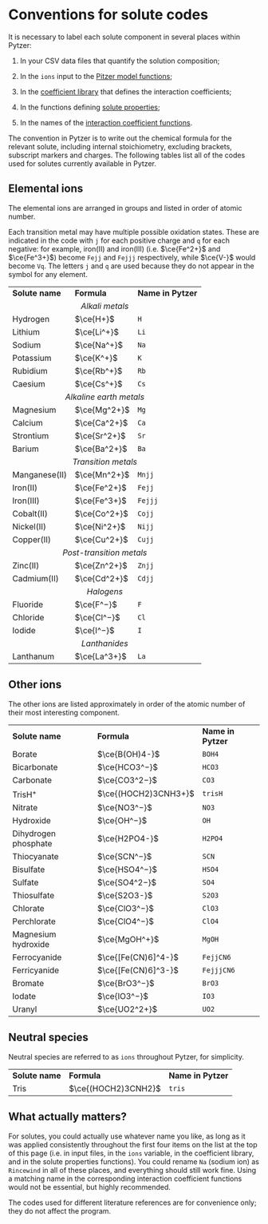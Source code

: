 <script type="text/x-mathjax-config">
MathJax.Hub.Config({tex2jax: {inlineMath: [['$','$'], ['\\(','\\)']]}});
MathJax.Ajax.config.path["mhchem"] =
  "https://cdnjs.cloudflare.com/ajax/libs/mathjax-mhchem/3.3.2";
MathJax.Hub.Config({TeX: {extensions: ["[mhchem]/mhchem.js"]}});
</script><script src='https://cdnjs.cloudflare.com/ajax/libs/mathjax/2.7.5/MathJax.js?config=TeX-MML-AM_CHTML' async></script>

# Conventions for solute codes

It is necessary to label each solute component in several places within Pytzer:

  1. In your CSV data files that quantify the solution composition;

  1. In the `ions` input to the [Pitzer model functions](../modules/model);

  1. In the [coefficient library](../modules/cflibs) that defines the interaction coefficients;

  1. In the functions defining [solute properties](../modules/properties);

  1. In the names of the [interaction coefficient functions](../modules/coeffs).

The convention in Pytzer is to write out the chemical formula for the relevant solute, including internal stoichiometry, excluding brackets, subscript markers and charges. The following tables list all of the codes used for solutes currently available in Pytzer.

## Elemental ions

The elemental ions are arranged in groups and listed in order of atomic number.

Each transition metal may have multiple possible oxidation states. These are indicated in the code with `j` for each positive charge and `q` for each negative: for example, iron(II) and iron(III) (i.e. $\ce{Fe^2+}$ and $\ce{Fe^3+}$) become `Fejj` and `Fejjj` respectively, while $\ce{V-}$ would become `Vq`. The letters `j` and `q` are used because they do not appear in the symbol for any element.

<table><tr>

<td><strong>Solute name</strong></td>
<td><strong>Formula</strong></td>
<td><strong>Name in Pytzer</strong></td>

</tr><tr><td align="center" colspan="3"><em>Alkali metals</em></td>

</tr><tr><td>Hydrogen</td>  <td>$\ce{H+}$</td>  <td><code>H</code></td>
</tr><tr><td>Lithium</td>   <td>$\ce{Li^+}$</td> <td><code>Li</code></td>
</tr><tr><td>Sodium</td>    <td>$\ce{Na^+}$</td> <td><code>Na</code></td>
</tr><tr><td>Potassium</td> <td>$\ce{K^+}$</td>  <td><code>K</code></td>
</tr><tr><td>Rubidium</td>  <td>$\ce{Rb^+}$</td> <td><code>Rb</code></td>
</tr><tr><td>Caesium</td>   <td>$\ce{Cs^+}$</td> <td><code>Cs</code></td>

</tr><tr><td align="center" colspan="3"><em>Alkaline earth metals</em></td>

</tr><tr><td>Magnesium</td> <td>$\ce{Mg^2+}$</td> <td><code>Mg</code></td>
</tr><tr><td>Calcium</td>   <td>$\ce{Ca^2+}$</td> <td><code>Ca</code></td>
</tr><tr><td>Strontium</td> <td>$\ce{Sr^2+}$</td> <td><code>Sr</code></td>
</tr><tr><td>Barium</td>    <td>$\ce{Ba^2+}$</td> <td><code>Ba</code></td>

</tr><tr><td align="center" colspan="3"><em>Transition metals</em></td>

</tr><tr><td>Manganese(II)</td> <td>$\ce{Mn^2+}$</td> <td><code>Mnjj</code></td>
</tr><tr><td>Iron(II)</td>      <td>$\ce{Fe^2+}$</td> <td><code>Fejj</code></td>
</tr><tr><td>Iron(III)</td>     <td>$\ce{Fe^3+}$</td> <td><code>Fejjj</code></td>
</tr><tr><td>Cobalt(II)</td>    <td>$\ce{Co^2+}$</td> <td><code>Cojj</code></td>
</tr><tr><td>Nickel(II)</td>    <td>$\ce{Ni^2+}$</td> <td><code>Nijj</code></td>
</tr><tr><td>Copper(II)</td>    <td>$\ce{Cu^2+}$</td> <td><code>Cujj</code></td>

</tr><tr><td align="center" colspan="3"><em>Post-transition metals</em></td>

</tr><tr><td>Zinc(II)</td>    <td>$\ce{Zn^2+}$</td> <td><code>Znjj</code></td>
</tr><tr><td>Cadmium(II)</td> <td>$\ce{Cd^2+}$</td> <td><code>Cdjj</code></td>

</tr><tr><td align="center" colspan="3"><em>Halogens</em></td>

</tr><tr><td>Fluoride</td> <td>$\ce{F^−}$</td>  <td><code>F</code></td>
</tr><tr><td>Chloride</td> <td>$\ce{Cl^−}$</td> <td><code>Cl</code></td>
</tr><tr><td>Iodide</td>   <td>$\ce{I^−}$</td> <td><code>I</code></td>

</tr><tr><td align="center" colspan="3"><em>Lanthanides</em></td>

</tr><tr><td>Lanthanum</td> <td>$\ce{La^3+}$</td> <td><code>La</code></td>

</tr></table>

## Other ions

The other ions are listed approximately in order of the atomic number of their most interesting component.

<table><tr>

<td><strong>Solute name</strong></td>
<td><strong>Formula</strong></td>
<td><strong>Name in Pytzer</strong></td>

</tr><tr><td>Borate</td> <td>$\ce{B(OH)4-}$</td> <td><code>BOH4</code></td>
</tr><tr><td>Bicarbonate</td> <td>$\ce{HCO3^−}$</td> <td><code>HCO3</code></td>
</tr><tr><td>Carbonate</td> <td>$\ce{CO3^2−}$</td> <td><code>CO3</code></td>
</tr><tr><td>TrisH<sup>+</sup></td> <td>$\ce{(HOCH2)3CNH3+}$</td> <td><code>trisH</code></td>
</tr><tr><td>Nitrate</td> <td>$\ce{NO3^−}$</td> <td><code>NO3</code></td>
</tr><tr><td>Hydroxide</td> <td>$\ce{OH^−}$</td> <td><code>OH</code></td>
</tr><tr><td>Dihydrogen phosphate</td> <td>$\ce{H2PO4-}$</td> <td><code>H2PO4</code></td>
</tr><tr><td>Thiocyanate</td> <td>$\ce{SCN^−}$</td> <td><code>SCN</code></td>
</tr><tr><td>Bisulfate</td> <td>$\ce{HSO4^−}$</td> <td><code>HSO4</code></td>
</tr><tr><td>Sulfate</td> <td>$\ce{SO4^2−}$</td> <td><code>SO4</code></td>
</tr><tr><td>Thiosulfate</td> <td>$\ce{S2O3-}$</td> <td><code>S2O3</code></td>
</tr><tr><td>Chlorate</td> <td>$\ce{ClO3^−}$</td> <td><code>ClO3</code></td>
</tr><tr><td>Perchlorate</td> <td>$\ce{ClO4^−}$</td> <td><code>ClO4</code></td>
</tr><tr><td>Magnesium hydroxide</td> <td>$\ce{MgOH^+}$</td> <td><code>MgOH</code></td>
</tr><tr><td>Ferrocyanide</td> <td>$\ce{[Fe(CN)6]^4-}$</td> <td><code>FejjCN6</code></td>
</tr><tr><td>Ferricyanide</td> <td>$\ce{[Fe(CN)6]^3-}$</td> <td><code>FejjjCN6</code></td>
</tr><tr><td>Bromate</td> <td>$\ce{BrO3^−}$</td> <td><code>BrO3</code></td>
</tr><tr><td>Iodate</td> <td>$\ce{IO3^−}$</td> <td><code>IO3</code></td>
</tr><tr><td>Uranyl</td> <td>$\ce{UO2^2+}$</td> <td><code>UO2</code></td>

</tr></table>

## Neutral species

Neutral species are referred to as `ions` throughout Pytzer, for simplicity.

<table><tr>

<td><strong>Solute name</strong></td>
<td><strong>Formula</strong></td>
<td><strong>Name in Pytzer</strong></td>

</tr><tr><td>Tris</td> <td>$\ce{(HOCH2)3CNH2}$</td> <td><code>tris</code></td>

</tr></table>


## What actually matters?

For solutes, you could actually use whatever name you like, as long as it was applied consistently throughout the first four items on the list at the top of this page (i.e. in input files, in the `ions` variable, in the coefficient library, and in the solute properties functions). You could rename `Na` (sodium ion) as `Rincewind` in all of these places, and everything should still work fine. Using a matching name in the corresponding interaction coefficient functions would not be essential, but highly recommended.

The codes used for different literature references are for convenience only; they do not affect the program.

